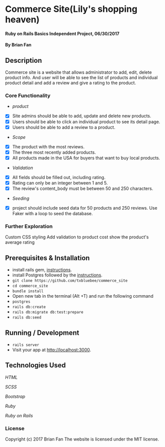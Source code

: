 # Commerce Site(Lily's shopping heaven)

#### Ruby on Rails Basics Independent Project, 06/30/2017

#### By Brian Fan

## Description

Commerce site is a website that allows administrator to add, edit, delete product info. And user will be able to see the list of products and individual product detail and add a review and give a rating to the product.

### Core Functionality
* _product_
- [x] Site admins should be able to add, update and delete new products.
- [x] Users should be able to click an individual product to see its detail page.
- [x] Users should be able to add a review to a product.
* _Scope_
- [x] The product with the most reviews.
- [x] The three most recently added products.
- [x] All products made in the USA for buyers that want to buy local products.
* _Validation_
- [x] All fields should be filled out, including rating.
- [x] Rating can only be an integer between 1 and 5.
- [x] The review's content_body must be between 50 and 250 characters.
* _Seeding_
- [x] project should include seed data for 50 products and 250 reviews. Use Faker with a loop to seed the database.


### Further Exploration
Custom CSS styling
Add validation to product cost
show the product's average rating

## Prerequisites & Installation

* install rails gem,  [instructions](https://www.learnhowtoprogram.com/rails/ruby-on-rails-basics/rails-setup-and-structure).
* install Postgres followed by the [instructions](https://www.learnhowtoprogram.com/ruby/ruby-database-basics/installing-postgres-7fb0cff7-a0f5-4b61-a0db-8a928b9f67ef).
* `git clone https://github.com/txbluebee/commerce_site`
* `cd commerce_site`
* `bundle install`
* Open new tab in the terminal (Alt +T) and run the following command
* `postgres`
* `rails db:create`
* `rails db:migrate db:test:prepare`
* `rails db:seed`

## Running / Development

* `rails server`
* Visit your app at [http://localhost:3000](http://localhost:3000).

## Technologies Used

_HTML_

_SCSS_

_Bootstrap_

_Ruby_

_Ruby on Rails_

### License

Copyright (c) 2017 Brian Fan
The website is licensed under the MIT license.
